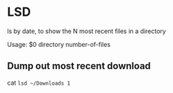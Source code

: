 # LSD
ls by date, to show the N most recent files in a directory

Usage: $0 directory number-of-files

## Dump out most recent download
cat ``lsd ~/Downloads 1`` 



